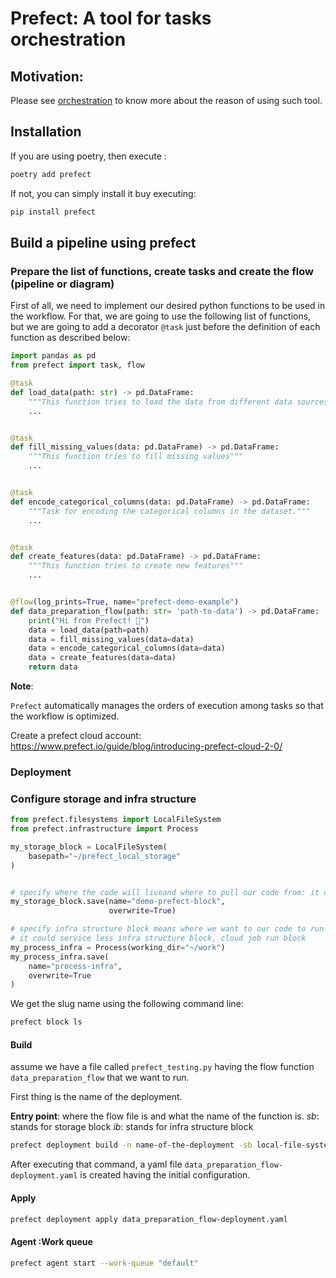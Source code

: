 # Prefect: A tool for tasks orchestration

## Motivation:
Please see [orchestration](orchestration.md) to know more about the reason of using such tool.

## Installation
If you are using poetry, then execute :
```bash
poetry add prefect
```
If not, you can simply install it buy executing:

```bash
pip install prefect
```
## Build a pipeline using prefect
### Prepare the list of functions, create tasks and create the flow (pipeline or diagram)
First of all, we need to implement our desired python functions to be used in the workflow.
For that, we are going to use the following list of functions, but we are going to add a decorator 
```@task``` just before the definition of each function as described below:



```python
import pandas as pd
from prefect import task, flow

@task
def load_data(path: str) -> pd.DataFrame:
    """This function tries to load the data from different data sources"""
    ...


@task
def fill_missing_values(data: pd.DataFrame) -> pd.DataFrame:
    """This function tries to fill missing values"""
    ...


@task
def encode_categorical_columns(data: pd.DataFrame) -> pd.DataFrame:
    """Task for encoding the categorical columns in the dataset."""
    ...


@task
def create_features(data: pd.DataFrame) -> pd.DataFrame:
    """This function tries to create new features"""
    ...


@flow(log_prints=True, name="prefect-demo-example")
def data_preparation_flow(path: str= 'path-to-data') -> pd.DataFrame:
    print("Hi from Prefect! 🤗")
    data = load_data(path=path)
    data = fill_missing_values(data=data)
    data = encode_categorical_columns(data=data)
    data = create_features(data=data)
    return data
```

**Note**:

`Prefect` automatically manages the orders of execution among tasks so that the workflow is optimized. 

Create a prefect cloud account: https://www.prefect.io/guide/blog/introducing-prefect-cloud-2-0/

### Deployment
### Configure storage and infra structure

```python
from prefect.filesystems import LocalFileSystem
from prefect.infrastructure import Process

my_storage_block = LocalFileSystem(
    basepath="~/prefect_local_storage"
)


# specify where the code will liveand where to pull our code from: it could be s3, GCS, ...
my_storage_block.save(name="demo-prefect-block",
                      overwrite=True)

# specify infra structure block means where we want to our code to run when our deployment executes:
# it could service less infra structure block, cloud job run block
my_process_infra = Process(working_dir="~/work")
my_process_infra.save(
    name="process-infra",
    overwrite=True
)
```
We get the slug name using the following command line:
```bash
prefect block ls
```


#### Build
assume we have a file called ```prefect_testing.py``` having the flow function ```data_preparation_flow``` that we want to run.

First thing is the name of the deployment.

**Entry point**: where the flow file is and what the name of the function is.
*sb*: stands for storage block
*ib*: stands for infra structure block

```bash
prefect deployment build -n name-of-the-deployment -sb local-file-system/demo-prefect-block -ib process/process-infra prefect_testing.py:data_preparation_flow
```
After executing that command, a yaml file ```data_preparation_flow-deployment.yaml``` is created having the initial configuration.
#### Apply
```bash
prefect deployment apply data_preparation_flow-deployment.yaml
```
#### Agent :Work queue

```bash
prefect agent start --work-queue "default"
```




